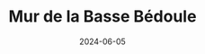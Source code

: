 ---
layout: default
date: 2024-06-05
img: 
category: message
title: "Mur de la Basse Bédoule"
description: "Les rumeurs courent à Septèmes à propos des travaux sur l'autoroute au niveau de la basse Bédoule. 
Il se dit que la construction du mur anti-bruit a enfin commencé... certains s'étonnent que cela couvre une zone plus 
longue que celle de protection de l'école primaire, certains s'inquiètent aussi de ne pas être protégés. Alors l'association 
s'est renseignée auprès des autorités compétentes, voici ce qu'il en est : 
<ul>
<li> Les travaux en cours concernent la création de la voie de bus. Ces travaux comprennent la mise en place d'un muret pour 
assurer une séparation solide entre les voies autoroutières et la végétation du talus en contrebas. </li>
<li>Les travaux pour le mur de la basse bédoule n'ont pas commencé. La DREAL en est à rechercher, sélectionner les entreprises 
qui interviendront.</li>
</ul>"
tags: lutte-contre-le-bruit
tag_url: /vivre-avec-autoroute/
---